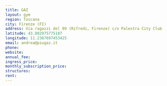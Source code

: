 ```yaml
---
title: GAZ
layout: gym
region: Toscana
city: Firenze (FI)
address: Via ragazzi del 99 (Rifredi, Firenze) c/o Palestra City Club
latitude: 43.802975775187
longitude: 11.2387697453425
email: andrea@piugaz.it
phone: 
website: 
annual_fee: 
ingress_price: 
monthly_subscription_price: 
structures: 
rent: 
---
```


